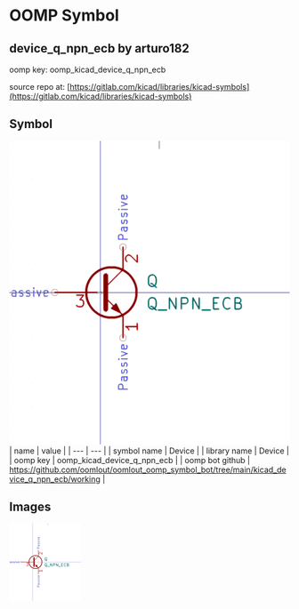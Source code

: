 # OOMP Symbol  
## device_q_npn_ecb  by arturo182  
  
oomp key: oomp_kicad_device_q_npn_ecb  
  
source repo at: [https://gitlab.com/kicad/libraries/kicad-symbols](https://gitlab.com/kicad/libraries/kicad-symbols)  
## Symbol  
  
[![working.png](working_600.png)](working.png)  
| name | value | 
| --- | --- | 
| symbol name | Device | 
| library name | Device | 
| oomp key | oomp_kicad_device_q_npn_ecb | 
| oomp bot github | https://github.com/oomlout/oomlout_oomp_symbol_bot/tree/main/kicad_device_q_npn_ecb/working | 
## Images  
  
[![working.png](working_140.png)](working.png)  
